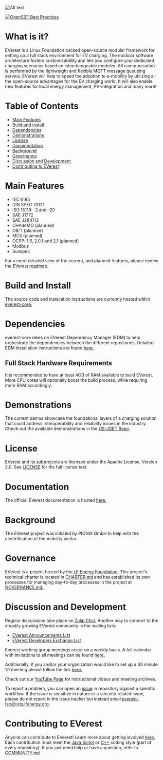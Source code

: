 
![Alt text](https://raw.githubusercontent.com/EVerest/EVerest/main/docs/img/everest_horizontal-color.svg)

[![OpenSSF Best Practices](https://bestpractices.coreinfrastructure.org/projects/6739/badge)](https://bestpractices.coreinfrastructure.org/projects/6739)

# What is it?

EVerest is a Linux Foundation backed open-source modular framework for setting
up a full stack environment for EV charging. The modular software architecture
fosters customizablility and lets you configure your dedicated charging
scenarios based on interchangeable modules. All communication is performed by
the lightweight and flexible MQTT message queueing service. EVerest will help
to speed the adoption to e-mobility by utilizing all the open-source advantages
for the EV charging world. It will also enable new features for local energy
management, PV-integration and many more!

# Table of Contents

- [Main Features](#main-features)
- [Build and Install](#build-and-install)
- [Dependencies](#dependencies)
- [Demonstrations](#demonstrations)
- [License](#license)
- [Documentation](#documentation)
- [Background](#background)
- [Governance](#governance)
- [Discussion and Development](#discussion-and-development)
- [Contributing to EVerest](#contributing-to-everest)

# Main Features

- IEC 6185
- DIN SPEC 70121
- ISO 15118: -2 and -20
- SAE J1772
- SAE J2847/2
- CHAdeMO (planned)
- GB/T (planned)
- MCS (planned)
- OCPP: 1.6, 2.0.1 and 2.1 (planned)
- Modbus
- Sunspec

For a more detailed view of the current, and planned features, please review the
EVerest [roadmap.](https://github.com/EVerest/everest/blob/main/tsc/ROADMAP.md)

# Build and Install

The source code and installation instructions are currently hosted within [everest-core.](https://github.com/EVerest/everest-core#readme)

# Dependencies

everest-core relies on EVerest Dependency Manager (EDM) to help orchestrate the
dependencies between the different repositories. Detailed EDM installation
instructions are found [here.](https://everest.github.io/nightly/dev_tools/edm.html#dependency-manager-for-everest)

## Full Stack Hardware Requirements

It is recommended to have at least 4GB of RAM available to build EVerest. More
CPU cores will optionally boost the build process, while requiring more RAM accordingly.

# Demonstrations

The current demos showcase the foundational layers of a charging solution that
could address interoperability and reliability issues in the industry. Check-out
the available demonstrations in the [US-JOET Repo](https://github.com/US-JOET/everest-demo).

# License

EVerest and its subprojects are licensed under the Apache License, Version 2.0.
See [LICENSE](https://github.com/EVerest/EVerest#:~:text=Version%202.0.%20See-,LICENSE,-for%20the%20full)
for the full license text.

# Documentation

The official EVerest documentation is hosted [here.](https://everest.github.io/nightly/)

# Background

The EVerest project was initiated by PIONIX GmbH to help with the
electrification of the mobility sector.

# Governance

EVerest is a project hosted by the [LF Energy Foundation.](https://lfenergy.org/)
This project's technical charter is located in [CHARTER.md](https://github.com/EVerest/EVerest/blob/main/tsc/CHARTER.md)
and has established its own processes for managing day-to-day processes in the
project at [GOVERNANCE.md.](https://github.com/EVerest/EVerest/blob/main/GOVERNANCE.md)

# Discussion and Development

Regular discussions take place on [Zulip Chat.](https://lfenergy.zulipchat.com/)
Another way to connect to the steadily growing EVerest community is the mailing
lists:

- [EVerest Announcements List](https://lists.lfenergy.org/g/everest-announce)
- [EVerest Developers Exchange List](https://lists.lfenergy.org/g/everest)

Everest working group meetings occur on a weekly basis. A full calendar with
invitations to all meetings can be found [here.](https://zoom-lfx.platform.linuxfoundation.org/meetings/everest?view=month)

Additionally, if you and/or your organization would like to set up a 30 minute
1:1 meeting please follow the link [here.](https://calendly.com/manuel-ziegler-pionix/30min?month=2024-08)

Check out our [YouTube Page](https://www.youtube.com/@lfe_everest) for
instructional videos and meeting archives.

To report a problem, you can open an [issue](https://github.com/EVerest/EVerest/issues)
in repository against a specific workflow. If the issue is sensitive in nature
or a security related issue, please do not report in the issue tracker but
instead email <everest-tsc@lists.lfenergy.org>.

# Contributing to EVerest

Anyone can contribute to EVerest! Learn more about getting involved
[here.](https://github.com/EVerest/EVerest/blob/main/CONTRIBUTING.md)
Each contribution must meet the [Java Script](https://github.com/EVerest/EVerest/blob/main/CONTRIBUTING.md#:~:text=must%20meet%20the-,Java%20Script,-or%20C%2B%2B)
or [C++](https://github.com/EVerest/EVerest/blob/main/.clang-format) coding
style (part of every repository). If you just need
help or have a question, refer to [COMMUNITY.md](https://github.com/EVerest/EVerest/blob/main/CONTRIBUTING.md#:~:text=question%2C%20refer%20to-,COMMUNITY.md,-.)
